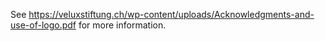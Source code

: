 See https://veluxstiftung.ch/wp-content/uploads/Acknowledgments-and-use-of-logo.pdf for more information.